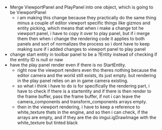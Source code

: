 - Merge ViewportPanel and PlayPanel into one object, which is going to be ViewportPanel
	- i am making this change because they practically do the same thing minus a couple of editor viewport specific things like gizmos and entity picking, which means that when i make a change tot he viewport panel, i have to copy it over to play panel, but if i merge them then when i change the rendering code it applies to both panels and sort of normalizes the process so i dont have to keep making sure if i added changes to viewport panel to play panel
- change start entity in toolbar panel to be a ?Entity instead of checking if the entity ID is null or naw
- have the play panel render even if there is no StartEntity. 
	- right now the viewport renders even tho theres nothing because the editor camera and the world still exists, its just empty. but rendering in the play panel relies on an in game camera existing.
	- so what i think i have to do is for specifically the rendering part, i have to check if there is a startentity and if there is then render to the frame buffer, pass the frame buffer, if not i can leave the camera_components and transform_components arrays empty.
	- then in the viewport rendering, i have to keep a reference to white_texture thats in the engine, and so then i can check, if the arrays are empty, and if they are the do imgui.igDrawImage with the white_texture but tinted black